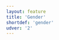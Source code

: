 ```yaml
---
layout: feature
title: 'Gender'
shortdef: 'gender'
udver: '2'
---
```

<!-- Interlanguage links updated Čt lis 12 09:43:02 CET 2020 -->
